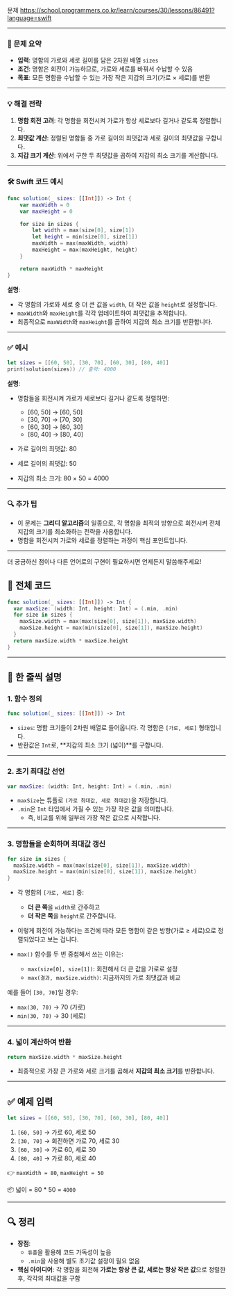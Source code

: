 
문제
https://school.programmers.co.kr/learn/courses/30/lessons/86491?language=swift

---

### 🧩 문제 요약

* **입력**: 명함의 가로와 세로 길이를 담은 2차원 배열 `sizes`
* **조건**: 명함은 회전이 가능하므로, 가로와 세로를 바꿔서 수납할 수 있음
* **목표**: 모든 명함을 수납할 수 있는 가장 작은 지갑의 크기(가로 × 세로)를 반환

---

### 💡 해결 전략

1. **명함 회전 고려**: 각 명함을 회전시켜 가로가 항상 세로보다 길거나 같도록 정렬합니다.
2. **최댓값 계산**: 정렬된 명함들 중 가로 길이의 최댓값과 세로 길이의 최댓값을 구합니다.
3. **지갑 크기 계산**: 위에서 구한 두 최댓값을 곱하여 지갑의 최소 크기를 계산합니다.

---

### 🛠️ Swift 코드 예시

```swift
func solution(_ sizes: [[Int]]) -> Int {
    var maxWidth = 0
    var maxHeight = 0

    for size in sizes {
        let width = max(size[0], size[1])
        let height = min(size[0], size[1])
        maxWidth = max(maxWidth, width)
        maxHeight = max(maxHeight, height)
    }

    return maxWidth * maxHeight
}
```

**설명**:

* 각 명함의 가로와 세로 중 더 큰 값을 `width`, 더 작은 값을 `height`로 설정합니다.
* `maxWidth`와 `maxHeight`를 각각 업데이트하여 최댓값을 추적합니다.
* 최종적으로 `maxWidth`와 `maxHeight`를 곱하여 지갑의 최소 크기를 반환합니다.

---

### ✅ 예시

```swift
let sizes = [[60, 50], [30, 70], [60, 30], [80, 40]]
print(solution(sizes)) // 출력: 4000
```

**설명**:

* 명함들을 회전시켜 가로가 세로보다 길거나 같도록 정렬하면:

  * \[60, 50] → \[60, 50]
  * \[30, 70] → \[70, 30]
  * \[60, 30] → \[60, 30]
  * \[80, 40] → \[80, 40]
* 가로 길이의 최댓값: 80
* 세로 길이의 최댓값: 50
* 지갑의 최소 크기: 80 × 50 = 4000

---

### 🔍 추가 팁

* 이 문제는 **그리디 알고리즘**의 일종으로, 각 명함을 최적의 방향으로 회전시켜 전체 지갑의 크기를 최소화하는 전략을 사용합니다.
* 명함을 회전시켜 가로와 세로를 정렬하는 과정이 핵심 포인트입니다.

---

더 궁금하신 점이나 다른 언어로의 구현이 필요하시면 언제든지 말씀해주세요!


## 🧾 전체 코드

```swift
func solution(_ sizes: [[Int]]) -> Int {
  var maxSize: (width: Int, height: Int) = (.min, .min)
  for size in sizes {
    maxSize.width = max(max(size[0], size[1]), maxSize.width)
    maxSize.height = max(min(size[0], size[1]), maxSize.height)
  }
  return maxSize.width * maxSize.height
}
```

---

## 🧩 한 줄씩 설명

### 1. 함수 정의

```swift
func solution(_ sizes: [[Int]]) -> Int
```

- `sizes`: 명함 크기들이 2차원 배열로 들어옵니다. 각 명함은 `[가로, 세로]` 형태입니다.
- 반환값은 `Int`로, **지갑의 최소 크기 (넓이)**를 구합니다.

---

### 2. 초기 최대값 선언

```swift
var maxSize: (width: Int, height: Int) = (.min, .min)
```

- `maxSize`는 튜플로 `(가로 최대값, 세로 최대값)`을 저장합니다.
- `.min`은 `Int` 타입에서 가질 수 있는 가장 작은 값을 의미합니다.
  - 즉, 비교를 위해 일부러 가장 작은 값으로 시작합니다.

---

### 3. 명함들을 순회하며 최대값 갱신

```swift
for size in sizes {
  maxSize.width = max(max(size[0], size[1]), maxSize.width)
  maxSize.height = max(min(size[0], size[1]), maxSize.height)
}
```

- 각 명함의 `[가로, 세로]` 중:
  - **더 큰 쪽**을 `width`로 간주하고
  - **더 작은 쪽**을 `height`로 간주합니다.
- 이렇게 회전이 가능하다는 조건에 따라 모든 명함이 같은 방향(가로 ≥ 세로)으로 정렬되었다고 보는 겁니다.

- `max()` 함수를 두 번 중첩해서 쓰는 이유는:
  - `max(size[0], size[1])`: 회전해서 더 큰 값을 가로로 설정
  - `max(결과, maxSize.width)`: 지금까지의 가로 최댓값과 비교

예를 들어 `[30, 70]`일 경우:
- `max(30, 70)` → 70 (가로)
- `min(30, 70)` → 30 (세로)

---

### 4. 넓이 계산하여 반환

```swift
return maxSize.width * maxSize.height
```

- 최종적으로 가장 큰 가로와 세로 크기를 곱해서 **지갑의 최소 크기**를 반환합니다.

---

## ✅ 예제 입력

```swift
let sizes = [[60, 50], [30, 70], [60, 30], [80, 40]]
```

1. `[60, 50]` → 가로 60, 세로 50
2. `[30, 70]` → 회전하면 가로 70, 세로 30
3. `[60, 30]` → 가로 60, 세로 30
4. `[80, 40]` → 가로 80, 세로 40

👉 `maxWidth = 80`, `maxHeight = 50`

📦 넓이 = 80 * 50 = `4000`

---

## 🔍 정리

- **장점**:
  - `튜플`을 활용해 코드 가독성이 높음
  - `.min`을 사용해 별도 초기값 설정이 필요 없음
- **핵심 아이디어**: 각 명함을 회전해 **가로는 항상 큰 값, 세로는 항상 작은 값**으로 정렬한 후, 각각의 최대값을 구함

---